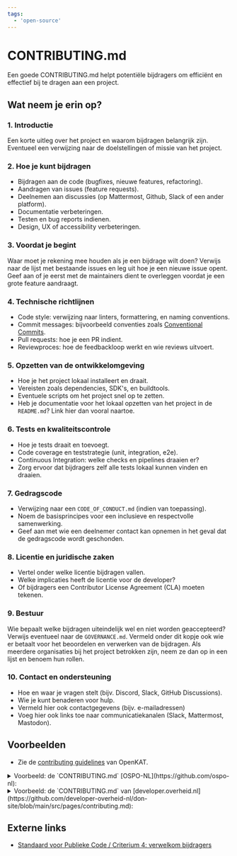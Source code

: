 ```yaml
---
tags:
  - 'open-source'
---
```

# CONTRIBUTING.md

Een goede CONTRIBUTING.md helpt potentiële bijdragers om efficiënt en effectief bij te dragen aan een project.

## Wat neem je erin op?

### 1. Introductie

Een korte uitleg over het project en waarom bijdragen belangrijk zijn. Eventueel een verwijzing naar de doelstellingen of missie van het project.

### 2. Hoe je kunt bijdragen

- Bijdragen aan de code (bugfixes, nieuwe features, refactoring).
- Aandragen van issues (feature requests).
- Deelnemen aan discussies (op Mattermost, Github, Slack of een ander platform).
- Documentatie verbeteringen.
- Testen en bug reports indienen.
- Design, UX of accessibility verbeteringen.

### 3. Voordat je begint

Waar moet je rekening mee houden als je een bijdrage wilt doen? Verwijs naar de lijst met bestaande issues en leg uit hoe je een nieuwe issue opent. Geef aan of je eerst met de maintainers dient te overleggen voordat je een grote feature aandraagt.

### 4. Technische richtlijnen

- Code style: verwijzing naar linters, formattering, en naming conventions.
- Commit messages: bijvoorbeeld conventies zoals [Conventional Commits](https://www.conventionalcommits.org/en/v1.0.0/).
- Pull requests: hoe je een PR indient.
- Reviewproces: hoe de feedbackloop werkt en wie reviews uitvoert.

### 5. Opzetten van de ontwikkelomgeving

- Hoe je het project lokaal installeert en draait.
- Vereisten zoals dependencies, SDK's, en buildtools.
- Eventuele scripts om het project snel op te zetten. 
- Heb je documentatie voor het lokaal opzetten van het project in de `README.md`? Link hier dan vooral naartoe.

### 6. Tests en kwaliteitscontrole

- Hoe je tests draait en toevoegt.
- Code coverage en teststrategie (unit, integration, e2e).
- Continuous Integration: welke checks en pipelines draaien er? 
- Zorg ervoor dat bijdragers zelf alle tests lokaal kunnen vinden en draaien.

### 7. Gedragscode

- Verwijzing naar een `CODE_OF_CONDUCT.md` (indien van toepassing). 
- Noem de basisprincipes voor een inclusieve en respectvolle samenwerking.
- Geef aan met wie een deelnemer contact kan opnemen in het geval dat de gedragscode wordt geschonden.

### 8. Licentie en juridische zaken

- Vertel onder welke licentie bijdragen vallen.
- Welke implicaties heeft de licentie voor de developer?
- Of bijdragers een Contributor License Agreement (CLA) moeten tekenen.

### 9. Bestuur

Wie bepaalt welke bijdragen uiteindelijk wel en niet worden geaccepteerd? Verwijs eventueel naar de `GOVERNANCE.md`. Vermeld onder dit kopje ook wie er betaalt voor het beoordelen en verwerken van de bijdragen. Als meerdere organisaties bij het project betrokken zijn, neem ze dan op in een lijst en benoem hun rollen.

### 10. Contact en ondersteuning

- Hoe en waar je vragen stelt (bijv. Discord, Slack, GitHub Discussions).
- Wie je kunt benaderen voor hulp. 
- Vermeld hier ook contactgegevens (bijv. e-mailadressen)
- Voeg hier ook links toe naar communicatiekanalen (Slack, Mattermost, Mastodon).

## Voorbeelden

- Zie de [contributing guidelines](https://docs.openkat.nl/guidelines/contributions.html) van OpenKAT.

<details>
  <summary>Voorbeeld: de `CONTRIBUTING.md` [OSPO-NL](https://github.com/ospo-nl):</summary>

```markdown showLineNumbers title="./CONTRIBUTING.md"
# Contributing Guide

> _Voor het maken van een eigen CONTRIBUTING kijk onderaan bij [Attribution](#attribution)_

Om te beginnen, hartelijk dank voor je interesse om bij te dragen aan dit OSPO-NL initiatief! Door
te delen in kennis en ervaring en samen te werken komen we tot 'best practices' en hulp om Open
Source projecten in Nederland goed te organiseren.

> **For non-Dutch native readers**: First off, thank you for your interest to contribute to this
> OSPO-NL initiative! By sharing knowledge and experiences and collaborate we'll be able to produce
> Best Practices and help to set up Open Source projects in The Netherlands. Because the gap between
> needs and knowledge in The Netherlands the content of this initiative will be mainly in Dutch.
>
> We are very sorry if this creates a feeling of not being inclusive ... which is of course against
> our [Code of Conduct](CODE_OF_CONDUCT.md); We would like to be as inclusive as possible!
>
> BUT to choose to write mainly in Dutch we will be more inclusive to the less equiped and Dutch
> native readers of our content and those are the primary focus of these practices. Nonetheless,
> much content is probably not managed here or produced inside these repositories but will be linked
> to or just translated summaries of content elsewhere.

Door deze richtlijnen te volgen, communiceer je dat je de tijd respecteert van de ontwikkelaars die
dit open source-project beheren en ontwikkelen. In ruil daarvoor moeten ze dat respect beantwoorden
bij het aanpakken van uw melding, het beoordelen van wijzigingen en het helpen afronden van uw pull
requests.

Houd een open geest! Het verbeteren van documentatie, melden van fouten, of bijdragen aandragen zijn
voorbeelden van nuttige bijdragen. Veel informatie is mogelijk al ergens beschikbaar, waarschijnlijk
in het Engels, en het verwijzen naar andere documentatie helpt ons allemaal. Helemaal als daar
samenvattingen (of volledige) vertalingen van in het Nederlands toegevoegd worden (daar of in dit
project)!

Mochten bijdragen niet voldoen aan deze richtlijnen dan houden wij ons de vrijheid om commentaren te
negeren en bijdragen te sluiten. Daarbij zullen wij verwijzen naar deze richtlijnen / Contributing
Guide.

> En als je het project leuk vindt, maar gewoon geen tijd hebt om bij te dragen, is dat prima. Er
> zijn andere eenvoudige manieren om het project te steunen en je waardering te tonen, waar we ook
> erg blij mee zijn:
>
> - Geef het project een ster
> - Tweet erover
> - Verwijs naar dit project in de readme van uw project
> - Noem het project op lokale meetups en vertel het aan je vrienden/collega's

## Basisregels

### Gedragscode

Dit project en iedereen die eraan deelneemt, wordt bestuurd door de [OSPO-NL
Gedragscode](CODE_OF_CONDUCT.md). Door deel te nemen, wordt van u verwacht dat u zich aan deze code
houdt. Gelieve onaanvaardbaar gedrag te melden volgens de
[Gedragscode#Handhaving](CODE_OF_CONDUCT.md#handhaving).

### Verwachtingen

Vrijwel alle content is beschreven in Markdown. Daarbij maken wij gebruik van MkDocs Material om
alle documentatie te publiceren. Bij gebruik van plaatjes is het fijn als de bron daarvan ook
onderdeel is van dit project ... en bij voorkeur in een open formaat. Dat betekent dat deze
aangepast en bijgewerkt kunnen worden zonder kosten te maken voor tools. Nogmaals: bij voorkeur.

- Zorg dat bijdragen cross-platform uitwisselbaar zijn: Windows, Mac, Linux.
- Zorg dat code en documentatie compleet is en voldoet aan de [styleguides](#styleguides).
- Maak issues aan voor elke grote wijziging en verbetering die je graag wilt maken. Bespreek de
  dingen transparant en vraag community feedback.
- Probeer bijdragen compact en klein te houden; dat draagt bij aan het behoud van overzicht en
  wijzigingen.
- Wees open naar nieuwe mensen en moedig nieuwe bijdragen aan van alle achtergronden.
- Issues behoren van een passend label te zijn voorzien:
  - `Bug` betekent een urgent probleem in de community of in de documentatie
  - `Enhancement` betekent een bijdrage voor uitbreiding
  - `Question` betekent een vraag

## Ik heb een vraag

> Als je een vraag wilt stellen, gaan we ervan uit dat je de beschikbare
> [documentatie](https://ospo-nl.github.io/kennisbank/) hebt gelezen.

Voordat je een vraag stelt, kun je het beste zoeken naar bestaande
[issues](https://github.com/ospo-nl/kennisbank/issues) die je kunnen helpen. Als u een geschikt
probleem hebt gevonden en nog steeds verduidelijking nodig heeft, kunt u uw vraag in dit nummer
schrijven. Het is ook raadzaam om eerst op internet naar antwoorden te zoeken.

Als je dan toch de behoefte voelt om een vraag te stellen en verduidelijking nodig hebt, raden we
het volgende aan:

- Open een [issue](https://github.com/ospo-nl/kennisbank/issues/new).
- Geef het issue een passend label (zie [verwachtingen](#verwachtingen)).
- Geef zoveel mogelijk context over waar je tegenaan loopt.
- Indien van toepassing: Lever technische afhankelijkheden die relevant lijken.

We zullen het probleem dan zo snel mogelijk in behandeling nemen.

## Ik wil bijdragen

> **Juridische mededeling**
>
> Wanneer u bijdraagt aan dit project, moet u ermee instemmen dat u 100% van de inhoud hebt
> geschreven, dat u over de benodigde rechten op de inhoud beschikt en dat de inhoud die u bijdraagt
> onder de projectlicentie mag worden geleverd.

### Issues melden

#### Voordat u een issue indient

Een goed issue zou er niet voor moeten zorgen dat anderen u moeten achtervolgen voor meer
informatie. Daarom vragen we u om dit zorgvuldig te onderzoeken, informatie te verzamelen en het
probleem in detail te beschrijven in uw melding.

- Zorg ervoor dat u de nieuwste versie gebruikt.
- Lees de [documentatie](https://ospo-nl.github.io/kennisbank/) aandachtig door en ontdek of de
  functionaliteit al wordt gedekt, misschien door een individuele configuratie.
- Voer een [zoekopdracht](https://github.com/ospo-nl/kennisbank/issues) uit om te zien of de
  verbetering al is voorgesteld. Als dit het geval is, voeg dan een opmerking toe aan de bestaande
  uitgave in plaats van een nieuwe te openen.

Voor dit moment is er alleen documentatie en zijn verdere voorbereidingen niet nodig. Mocht er ooit
tools en software componenten opgeleverd worden, dan is het van belang om de details daarvan ook
duidelijk te melden en te onderzoeken of het daadwerkelijk een probleem met die software is of dat
het wellicht toch een fout in uw omgeving is.

#### Hoe dien ik een goed issue in?

> U mag beveiligingsgerelateerde problemen, kwetsbaarheden of issues, inclusief gevoelige
> informatie, nooit melden aan de issue tracker of elders in het openbaar. In plaats daarvan moeten
> gevoelige bugs per e-mail naar <TODO> worden gestuurd.

We gebruiken GitHub-problemen om issue en fouten op te sporen. Als u een probleem met het project
tegenkomt:

- Open een [issue](https://github.com/ospo-nl/kennisbank/issues/new). (Omdat we op dit moment niet
  zeker weten of het een fout is of niet, vragen we je om nog niet over een fout te praten en het
  probleem niet te labelen.)
- Leg zo duidelijk mogelijk uit wat u verwacht of wens en geef suggesties voor invulling daarvan.
- Geef de informatie op die u in het vorige gedeelte hebt verzameld.

Zodra het is ingediend:

- Het projectteam zal het probleem dienovereenkomstig labelen.
- Een teamlid zal proberen het issue te begrijpen en op te volgen.

#### Meer hulp

Hier zijn een paar vriendelijke (maar Engelse) handleidingen voor meer hulp en achtergronden: [First
Timers Only](http://www.firsttimersonly.com/) en [Make A Pull Request](http://makeapullrequest.com/)

### Verbeteringen voorstellen

Deze sectie begeleidt u bij het indienen van een verbeteringssuggestie voor OSPO-NL, **inclusief
volledig nieuwe functies en kleine verbeteringen aan bestaande functionaliteit**. Door deze
richtlijnen te volgen, kunnen beheerders en de community uw suggestie begrijpen en gerelateerde
suggesties vinden.

#### Voordat u een verbetering indient

- Zorg ervoor dat u de nieuwste versie gebruikt.
- Lees de [documentatie](https://ospo-nl.github.io/kennisbank/) aandachtig door en ontdek of de
  functionaliteit al wordt gedekt, misschien door een individuele configuratie.
- Voer een [zoekopdracht](https://github.com/ospo-nl/kennisbank/issues) uit om te zien of de
  verbetering al is voorgesteld. Als dit het geval is, voeg dan een opmerking toe aan de bestaande
  uitgave in plaats van een nieuwe te openen.
- Ga na of uw idee past binnen de reikwijdte en doelstellingen van het project. Het is aan u om een
  sterk pleidooi te houden om de ontwikkelaars van het project te overtuigen van de voordelen van
  deze functie. Houd er rekening mee dat we functies willen die nuttig zijn voor de meerderheid van
  onze gebruikers en niet slechts voor een kleine subgroep. Als u zich slechts op een minderheid van
  gebruikers richt, overweeg dan om een bibliotheek met add-ons/plug-ins te schrijven.

#### Hoe dien ik een goede verbeteringssuggestie in?

Suggesties voor verbeteringen worden bijgehouden als [GitHub
issues](https://github.com/ospo-nl/kennisbank/issues).

- Gebruik een **duidelijke en beschrijvende titel** voor het probleem om de suggestie te
  identificeren.
- Geef een stapsgewijze beschrijving van de voorgestelde verbetering met zoveel mogelijk details.
- Beschrijf het huidige gedrag en leg uit welk gedrag je in plaats daarvan verwachtte te zien en
  waarom. Op dit punt kunt u ook zien welke alternatieven niet voor u werken.
- Misschien wilt u schermafbeeldingen en geanimeerde GIF's toevoegen die u helpen de stappen te
  demonstreren of aan te geven op welk onderdeel de suggestie betrekking heeft. U kunt deze tool
  gebruiken om GIF's op macOS en Windows op te nemen, en deze tool of deze tool op Linux.
- Leg uit waarom deze verbetering nuttig zou zijn voor de meeste gebruikers van OSPO-NL. Misschien
  wil je ook wijzen op de andere projecten die het beter hebben opgelost en die als inspiratie
  kunnen dienen.

## Review proces

Om wijzigingen goed te kunnen beheren, volgen en uit te leggen, volgen we een eenvoudig proces van
review en Pull Requests (PRs).

- Wijzigingen wordt nooit direct op de `main` branch gedaan, maar altijd in een 'feature' branch.
- Maak een Pull Request aan zodra je klaar bent. Of maak gelijk een Draft Pull Request aan nadat u
  uw feature branch hebt aangemaakt. Zodra uw wijzigingen klaar zijn voor review, wijzigt u uw Draft
  PR naar 'Ready for Review'.
- Een teamlid reviewt de wijzigingen in het Pull Request en geeft commentaar en/of goedkeuring
  (Approve).
- Na goedkeuring kan het Pull Request gemerged worden. Hiervoor wordt standaard 'Squash & Merge'
  gebruikt. In geval dat de PR door een teamlid is ingediend, reviewt een ander teamlid de PR maar
  wordt de merge overgelaten aan de auteur van de PR.
- Na de merge dienen bijbehorende issues bijgewerkt te worden zodat deze niet onnodig open blijven
  staan ofwel beantwoord worden.

## Styleguides

### Markdown

Alle documentatie moet 'machine-readable' zijn en tegelijk ook makkelijk leesbaar en onderhoudbaar
voor mensen. Daarom maken we gebruik van **Markdown**. Zie ook [GitHub
Markdown](https://docs.github.com/en/get-started/writing-on-github/getting-started-with-writing-and-formatting-on-github/basic-writing-and-formatting-syntax)
en de algemene [Markdown handleiding](https://www.markdownguide.org/basic-syntax/) (EN) (of zelfs de
originele [documentatie](https://daringfireball.net/projects/markdown/syntax)). De documentatie van
het gebruikte [Material for MkDocs](https://squidfunk.github.io/mkdocs-material/reference/) thema
benoemt de opmaak die extra wordt ondersteunt door het thema.

Alinea's worden op of binnen **100 karakters** afgekapt om versiebeheer per regel beheersbaar te
maken. Dit kan automatisch worden afgedwongen in tooling, bijv. [Rewrap in
VSCode](https://stkb.github.io/Rewrap/) (keyboard shortcut: `alt+Q`).

### Bestandsnamen

Alle bestandsnamen, zowel van bestanden (files) als van mappen (folders), komen terug in de URL van
de gepubliceerde documentatie ... en spaties zijn niet zo standaard voor URLs. Daarom worden er GEEN
spaties gebruikt in bestandsnamen. Deze worden vervangen door `_`, underscores. In het genereren van
de documentatie worden deze netjes vervangen door spaties zodat de layout er wel mooi en netjes uit
ziet! :muscle:

### Regeleinden
Er zijn meerdere manieren om regeleinden (Engels: line endings) te codificeren in bestanden. Voor
dit project horen die `LF` te zijn, zoals gebruikelijk voor de meeste projecten. Hiermee is
gegarandeerd dat op Linux, Windows en Mac OSX bestanden op dezelfde wijze worden gepresenteerd en
Pull Requests gemakkelijk zijn. Lokaal uitchecken met CRLF (in Windows) en commits met LF is
uiteraard toegestaan .. als het resultaat maar met LF in GitHub terecht komt :smile:

Zie ook [Blog: Mind the End of Your
Line](https://adaptivepatchwork.com/2012/03/01/mind-the-end-of-your-line/) en [GitHub Help on Line
Endings](https://docs.github.com/en/get-started/getting-started-with-git/configuring-git-to-handle-line-endings).

## Community

De OSPO-NL Community is nog in oprichting. Voor dit moment zijn er nog geen officiële kanalen en
samenwerkingsverbanden anders dan actief betrokken personen. Zie ook meer in de [over
ons](https://ospo-nl.github.io/kennisbank/Over_ons).

## Attribution

Een eigen CONTRIBUTING maken is niet echt moeilijk ... en toch ook weer wel. Inspiratie voor deze
variant komt van een
[template](https://github.com/nayafia/contributing-template/blob/HEAD/CONTRIBUTING-template.md) en
**contributing-gen**. [Genereer zelf](https://github.com/bttger/contributing-gen) (incl. CODE OF
CONDUCT) !
```

</details>


<details>
  <summary>Voorbeeld: de `CONTRIBUTING.md` van [developer.overheid.nl](https://github.com/developer-overheid-nl/don-site/blob/main/src/pages/contributing.md):</summary>

```markdown showLineNumbers title="./CONTRIBUTING.md"
# Bijdragerichtlijnen

:::info[Naar het artikel over CONTRIBUTING.md]
Raadpleeg [ons artikel over CONTRIBUTING.md](https://developer.overheid.nl/kennisbank/algemeen/open-source/standaarden/contributing-md) voor meer info over het zelf opstellen van bijdragerichtlijnen.
:::


## Introductie

Om te beginnen, hartelijk dank voor je interesse om bij te dragen aan ons gezamenlijke Developer Portal voor de hele Nederlandse overheid! Door onze ervaringen te delen, helpen we anderen om beter onderbouwde keuzes te maken. Omdat wij willen voorkomen dat we standaarden of projecten uit specifieke organisaties een voorkeursbehandeling geven, ontvangen we graag thema's en documentatie van zoveel mogelijk organisaties binnen de overheid.

## Dit portal
Software bouwen voor de overheid brengt specifieke uitdagingen met zich mee. Dit portal helpt je om te voldoen aan overheidspecifieke eisen, zoals securitystandaarden en toegankelijkheidsrichtlijnen. Daarnaast vind je hier informatie over beschikbare Open Source-projecten en hoe je deze kunt inzetten.

## Hoe je kunt bijdragen

Alle artikelen in onze kennisbank zijn geschreven in de `.md` of `.mdx` extensie en dus eenvoudig aan te passen.

Je kunt bijdragen op de volgende manieren:

- Draag een **artikelonderwerp aan**. Dien een [issue](https://github.com/developer-overheid-nl/don-site/issues/new) in met jouw idee.
- Zelf een **artikel bijdragen**. Dit doe je door een [fork aan te maken](https://github.com/developer-overheid-nl/don-site/fork) en deze vervolgens aan te bieden als [pull request](https://github.com/developer-overheid-nl/don-site/compare).
- Voeg een [**API**](https://apis.developer.overheid.nl/apis/toevoegen) toe aan ons API register.
- Voeg een [**gitaccount**](https://oss.developer.overheid.nl/toevoegen/repository) toe aan ons OSS register.
- Door vragen te stellen of je te **mengen in discussies** in ons [Slack kanaal](https://codefornl.slack.com/archives/CFV4B3XE2).
- **Bugs** te melden. Dien een [issue](https://github.com/developer-overheid-nl/don-site/issues/new) in.
- Door ideeën aan te dragen om ons design, UX of accessibility te verbeteren. Je doet dit door een [issue in te schieten](https://github.com/developer-overheid-nl/don-site/issues/new).


## Labels voor issues

Om issues beter te organiseren, gebruiken we labels. Voeg bij het indienen van een issue een passend label toe, zodat het sneller de juiste aandacht krijgt:

- `content` → Voor voorstellen of wijzigingen aan artikelen.
- `bug` → Voor het melden van fouten of problemen.
- `ux` → Voor ideeën en verbeteringen rondom design, gebruikerservaring en toegankelijkheid.
- `enhancement` → Voor het voorstellen van nieuwe features of verbeteringen aan bestaande functionaliteit.

Een volledig overzicht van beschikbare labels vind je in onze [GitHub repository](https://github.com/developer-overheid-nl/don-site/labels).

## Voordat je begint

Voor je aan de gang gaat zouden we je willen vragen de volgende punten af te vinken:

- Heeft iemand anders al eens een soortgelijk issue ingediend? Check dit in de [backlog](https://github.com/developer-overheid-nl/don-site/issues).
- Ben je van plan zelf een feature te bouwen? Neem dan om af te stemmen eerst contact met ons op via [Slack](https://codefornl.slack.com/archives/CFV4B3XE2) of [e-mail](mailto:developer.overheid@geonovum.nl).

## Coderichtlijnen
Op dit moment hanteren we in onze codebases (nog) geen strikte voorschriften mbt het opleveren van code. We gaan er vanuit dat als iets met zorg is gebouwd er goed is nagedacht over de opzet en de schrijfwijze. Mocht je vragen hebben over hoe je iets dient op te leveren dan kun je je vraag stellen in ons [Slackkanaal](https://codefornl.slack.com/archives/CFV4B3XE2).

## Aanbieden pull request
Wanneer je pull request wordt gemerged in de `main` branch, squashen we alle commits tot één commit met een passende naam. Je hoeft je dus niet druk te maken dat de namen van je commits allemaal even eloquent hoeven te zijn.

## Opzetten ontwikkelomgeving
Check onze [README.md](https://github.com/developer-overheid-nl/don-site/blob/main/README.md).

## Gedragscode
Check onze [CODE_OF_CONDUCT.md](https://github.com/developer-overheid-nl/don-site/blob/main/CODE_OF_CONDUCT.md).

## Juridisch
Dit project heeft een EUPL (European Union Public License) licentie. Dit betekent dat de volgende punten van toepassing zijn op je bijdrage:

1. Je bijdrage valt **automatisch onder de EUPL**.
        De EUPL bevat een copyleft-bepaling, wat betekent dat alle afgeleide werken ook onder de EUPL (of een compatibele licentie) moeten blijven.
        Dit voorkomt dat je bijdrage later wordt omgezet naar een gesloten, propriëtair product.

2. Je **behoudt** het **auteursrecht** op je code.
        Jij blijft juridisch eigenaar van je eigen bijdrage.
        Maar door bij te dragen, geef je anderen het recht om jouw code te gebruiken, wijzigen en verspreiden onder de voorwaarden van de EUPL.

3. Iedereen mag je code **gebruiken** en **aanpassen**.
        De EUPL staat toe dat anderen jouw code kopiëren, verspreiden en aanpassen, zolang ze zich aan de licentievoorwaarden houden.
        Dit betekent ook dat verbeteringen en aanpassingen aan jouw code weer terug kunnen vloeien in de community.

4. **Compatibiliteit** met andere licenties.
        De EUPL is compatibel met een aantal andere open source-licenties, zoals de GPL en de MPL. Dit betekent dat jouw code onder bepaalde voorwaarden ook in projecten met die licenties kan worden gebruikt.

5. Je hebt recht op **erkenning**.
        De licentie vereist dat jouw auteurschap erkend blijft. Anderen mogen je code dus niet zomaar zonder naamsvermelding overnemen.

Als je jezelf, nadat je een bijdrage hebt gedaan, wilt vereeuwigen in onze codebase nodigen we je uit om jezelf aan onze [AUTHORS.md](https://github.com/developer-overheid-nl/don-site/blob/main/AUTHORS.md) toe te voegen.

## Bestuur
Voor meer informatie over de financiering en organisatie van dit project, zie onze [GOVERNANCE.md](https://github.com/developer-overheid-nl/don-site/blob/main/GOVERNANCE.md).

## Contact
Check onze [README.md](https://github.com/developer-overheid-nl/don-site/blob/main/README.md#contact) onder het kopje contact.

```

</details>

## Externe links

- [Standaard voor Publieke Code /  Criterium 4: verwelkom bijdragers](https://codefor.nl/community-translations-standard/nl/criteria/welcome-contributors.html)
